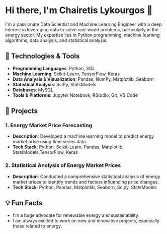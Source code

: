 # Hi there, I'm Chairetis Lykourgos 👋

I'm a passionate Data Scientist and Machine Learning Engineer with a deep interest in leveraging data to solve real-world problems, particularly in the energy sector. My expertise lies in Python programming, machine learning algorithms, data analysis, and statistical analysis.

## 🔧 Technologies & Tools

- **Programming Languages**: Python, SQL
- **Machine Learning**: Scikit-Learn, TensorFlow, Keras
- **Data Analysis & Visualization**: Pandas, NumPy, Matplotlib, Seaborn
- **Statistical Analysis**: SciPy, StatsModels
- **Databases**: MySQL
- **Tools & Platforms**: Jupyter Notebook, RStudio, Git, VS Code

## 🚀 Projects

### 1. Energy Market Price Forecasting
- **Description**: Developed a machine learning model to predict energy market price using time series data.
- **Tech Stack**: Python, Scikit-Learn, Pandas, Matplotlib, StatsModels,TensorFlow, Keras

### 2. Statistical Analysis of Energy Market Prices
- **Description**: Conducted a comprehensive statistical analysis of energy market prices to identify trends and factors influencing price changes.
- **Tech Stack**: Python, Pandas, Matplotlib, Seaborn, Scipy, StatsModels


## 💡 Fun Facts

- I'm a huge advocate for renewable energy and sustainability.
- I am always excited to work on new and innovative projects, especially those related to energy.



